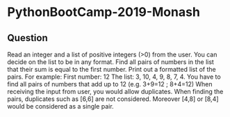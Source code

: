 # PythonBootCamp-2019-Monash
## Question
Read an integer and a list of positive integers (>0) from the user. 
You can decide on the list to be in any format.
Find all pairs of numbers in the list that their sum is equal to the first number. 
Print out a formatted list of the pairs.
For example: First number: 12 The list: 3, 10, 4, 9, 8, 7, 4. You have to find all pairs of numbers that add up to 12 (e.g. 3+9=12 ; 8+4=12)  When receiving the input from user, you would allow duplicates. When finding the pairs, duplicates such as [6,6] are not considered. Moreover [4,8] or [8,4] would be considered as a single pair. 
